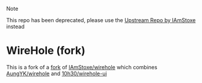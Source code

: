 > [!NOTE]
> This repo has been deprecated, please use the [Upstream Repo by IAmStoxe](https://github.com/IAmStoxe/wirehole) instead

# WireHole (fork)

This is a fork of a [fork](https://github.com/AungYK/wirehole/tree/unbound-error-on-startup) of [IAmStoxe/wirehole](https://github.com/IAmStoxe/wirehole) which combines [AungYK/wirehole](https://github.com/AungYK/wirehole/tree/unbound-error-on-startup) and [10h30/wirehole-ui](https://github.com/10h30/wirehole-ui)
